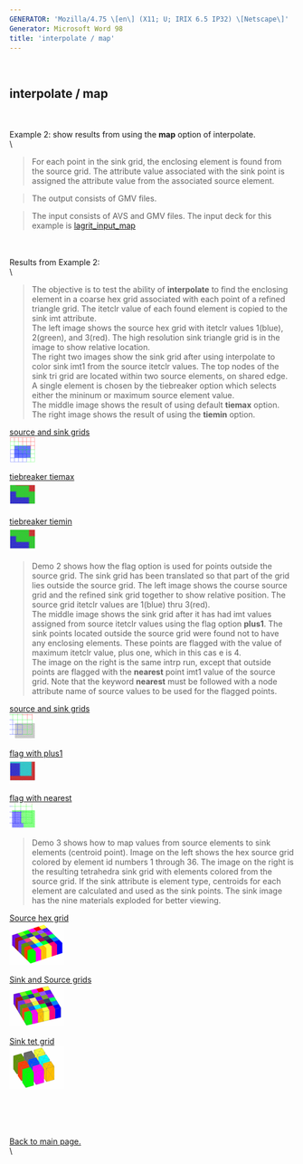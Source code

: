 ```yaml
---
GENERATOR: 'Mozilla/4.75 \[en\] (X11; U; IRIX 6.5 IP32) \[Netscape\]'
Generator: Microsoft Word 98
title: 'interpolate / map'
---
```


 

interpolate / map
-----------------

\
\
Example 2: show results from using the **map** option of interpolate.\
\

> For each point in the sink grid, the enclosing element is found from
> the source grid. The attribute value associated with the sink point is
> assigned the attribute value from the associated source element.

> The output consists of GMV files.

> The input consists of AVS and GMV files. The input deck for this
> example is [lagrit\_input\_map](../input_output/lagrit_input_map)

\
\
Results from Example 2:\
\

> The objective is to test the ability of **interpolate** to find the
> enclosing element in a coarse hex grid associated with each point of a
> refined triangle grid. The itetclr value of each found element is
> copied to the sink imt attribute.\
> The left image shows the source hex grid with itetclr values 1(blue),
> 2(green), and 3(red). The high resolution sink triangle grid is in the
> image to show relative location.\
> The right two images show the sink grid after using interpolate to
> color sink imt1 from the source itetclr values. The top nodes of the
> sink tri grid are located within two source elements, on shared edge.
> A single element is chosen by the tiebreaker option which selects
> either the mininum or maximum source element value.\
> The middle image shows the result of using default **tiemax** option.\
> The right image shows the result of using the **tiemin** option.

[source and sink grids](image/view_map01.gif)\
[![](image/view_map01_TN.GIF)](image/view_map01.gif)

[tiebreaker tiemax](image/map01_max.gif)\
[![](image/map01_max_TN.GIF)](image/map01_max.gif)

[tiebreaker tiemin](image/map01_min.gif)\
[![](image/map01_min_TN.GIF)](image/map01_min.gif)

> Demo 2 shows how the flag option is used for points outside the source
> grid. The sink grid has been translated so that part of the grid lies
> outside the source grid. The left image shows the course source grid
> and the refined sink grid together to show relative position. The
> source grid itetclr values are 1(blue) thru 3(red).\
> The middle image shows the sink grid after it has had imt values
> assigned from source itetclr values using the flag option **plus1**.
> The sink points located outside the source grid were found not to have
> any enclosing elements. These points are flagged with the value of
> maximum itetclr value, plus one, which in this cas e is 4.\
> The image on the right is the same intrp run, except that outside
> points are flagged with the **nearest** point imt1 value of the source
> grid. Note that the keyword **nearest** must be followed with a node
> attribute name of source values to be used for the flagged points.

[source and sink grids](image/view_map02.gif)\
[![](image/view_map02_TN.GIF)](image/view_map02.gif)

[flag with plus1](image/map02_plus1.gif)\
[![](image/map02_plus1_TN.GIF)](image/map02_plus1.gif)

[flag with nearest](image/map02_nearest.gif)\
[![](image/map02_nearest_TN.GIF)](image/map02_nearest.gif)

> Demo 3 shows how to map values from source elements to sink elements
> (centroid point). Image on the left shows the hex source grid colored
> by element id numbers 1 through 36. The image on the right is the
> resulting tetrahedra sink grid with elements colored from the source
> grid. If the sink attribute is element type, centroids for each
> element are calculated and used as the sink points. The sink image has
> the nine materials exploded for better viewing.

[Source hex grid](image/map03_src.gif)\
[![](image/map03_src_TN.GIF)](image/map03_src.gif)

[Sink and Source grids](image/map03_view.gif)\
[![](image/map03_view_TN.GIF)](image/map03_view.gif)

[Sink tet grid](image/map03_sink.gif)\
[![](image/map03_sink_TN.GIF)](image/map03_sink.gif)

\
\
\
\
[Back to main page.](main_interpolate.md#DEMOS)\
\
